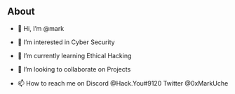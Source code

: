## About


- 👋 Hi, I’m @mark

- 👀 I’m interested in Cyber Security

- 🌱 I’m currently learning Ethical Hacking

- 💞️ I’m looking to collaborate on Projects

- 📫 How to reach me on Discord @Hack.You#9120 Twitter @0xMarkUche
